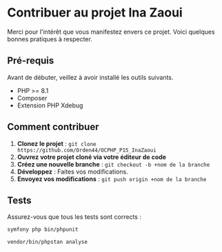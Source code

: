 # Contribuer au projet Ina Zaoui

Merci pour l'intérêt que vous manifestez envers ce projet. Voici quelques bonnes pratiques à respecter.

## Pré-requis

Avant de débuter, veillez à avoir installé les outils suivants.

* PHP >= 8.1
* Composer
* Extension PHP Xdebug

## Comment contribuer

1. **Clonez le projet** : `git clone https://github.com/Orden44/OCPHP_P15_InaZaoui`
2. **Ouvrez votre projet cloné via votre éditeur de code**
3. **Créez une nouvelle branche** : `git checkout -b +nom de la branche`
4. **Développez** : Faites vos modifications.
5. **Envoyez vos modifications** : `git push origin +nom de la branche`

## Tests

Assurez-vous que tous les tests sont corrects :

```bash
symfony php bin/phpunit
```

```bash
vendor/bin/phpstan analyse
```
